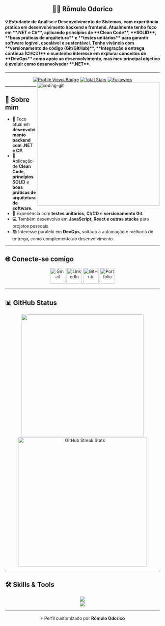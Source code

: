 

<h2 align="center">👨‍💻 Rômulo Odorico</h2>

<h4 align="left">
💡 Estudante de Análise e Desenvolvimento de Sistemas, com experiência prática em desenvolvimento backend e frontend.  
Atualmente tenho foco em **.NET e C#**, aplicando princípios de **Clean Code**, **SOLID**, **boas práticas de arquitetura** e **testes unitários** para garantir software legível, escalável e sustentável.  
Tenho vivência com **versionamento de código (Git/GitHub)**, **integração e entrega contínua (CI/CD)** e mantenho interesse em explorar conceitos de **DevOps** como apoio ao desenvolvimento, mas meu principal objetivo é evoluir como desenvolvedor **.NET**.
</h4>

---

<div align="center">
<!-- Profile Views -->
<a href="https://github.com/isrmulo" target="_blank">
  <img src="https://komarev.com/ghpvc/?username=isrmulo&label=Profile%20views&color=5e81ac&style=for-the-badge&logo=github&logoColor=white&Color=black" 
       alt="Profile Views Badge" /></a>

<!-- Total Stars -->
<a href="https://github.com/isrmulo?tab=repositories&sort=stargazers" target="_blank">
  <img alt="Total Stars" title="Total stars on GitHub"
       src="https://img.shields.io/github/stars/isrmulo?style=for-the-badge&label=Stars&color=bf616a&logo=github" /></a>

<!-- Followers -->
<a href="https://github.com/isrmulo?tab=followers" target="_blank">
  <img alt="Followers" title="Follow me on GitHub"
       src="https://img.shields.io/github/followers/isrmulo?style=for-the-badge&label=Followers&color=5e81ac&logo=github" />
</a>
</div>


<img align="right" alt="coding-gif" width="400" src="https://media1.giphy.com/media/v1.Y2lkPTc5MGI3NjExOXd4enRjdmpuZTZqZGl6Zmw3a3BkdTF1dG41dDRlYmRxamNuM2xlZSZlcD12MV9pbnRlcm5hbF9naWZfYnlfaWQmY3Q9Zw/VLzbEtlbwJUFljcRbf/giphy.gif">

---

## 🌟 Sobre mim  
- 🚀 Foco atual em **desenvolvimento backend com .NET e C#**.  
- 📐 Aplicação de **Clean Code**, **princípios SOLID** e **boas práticas de arquitetura de software**.  
- 🧩 Experiência com **testes unitários**, **CI/CD** e **versionamento Git**.  
- 💻 Também desenvolvo em **JavaScript, React e outras stacks** para projetos pessoais.  
- 📚 Interesse paralelo em **DevOps**, voltado a automação e melhoria de entrega, como complemento ao desenvolvimento.  

---

## 🌐 Conecte-se comigo
<div align="center">
  <a href="mailto:romuloodorico702@gmail.com">
    <img width="50px" src="https://cdn-icons-png.flaticon.com/512/281/281769.png" alt="Gmail" />
  </a> 
  <a href="https://www.linkedin.com/in/r%C3%B4mulo-odorico-752420271/" target="_blank">
    <img width="50px" src="https://cdn-icons-png.flaticon.com/512/145/145807.png" alt="LinkedIn" />
  </a>
  <a href="https://github.com/isrmulo" target="_blank">
    <img width="50px" src="https://cdn-icons-png.flaticon.com/512/25/25231.png" alt="GitHub" />
  </a>
  <a href="https://vercel.com/isrmulos-projects/junior-portfolio" target="_blank">
    <img width="50px" src="https://cdn-icons-png.flaticon.com/512/841/841364.png" alt="Portfolio" />
  </a>
</div>

---

## 📊 GitHub Status
<div align="center">
  <img width="398" src="https://github-readme-stats.vercel.app/api?username=isrmulo&count_private=true&show_icons=true&theme=nord&rank_icon=github&border_radius=8"/> 
  <img width="420" src="https://nirzak-streak-stats.vercel.app/?user=isrmulo&theme=nord&hide_border=false" alt="GitHub Streak Stats"><br/>
</div>

---

## 🛠️ Skills & Tools  
<div align="center">
  <img src="https://skillicons.dev/icons?i=dotnet,cs,flask,fastapi,python,javascript,react,tailwind,html,css,sass,bootstrap" /><br>
  <img src="https://skillicons.dev/icons?i=git,github,docker,nodejs,mongodb,mysql,vscode,figma,postgres" /><br>
</div>

---



<p align="center">⚡ Perfil customizado por <strong>Rômulo Odorico</strong></p>
